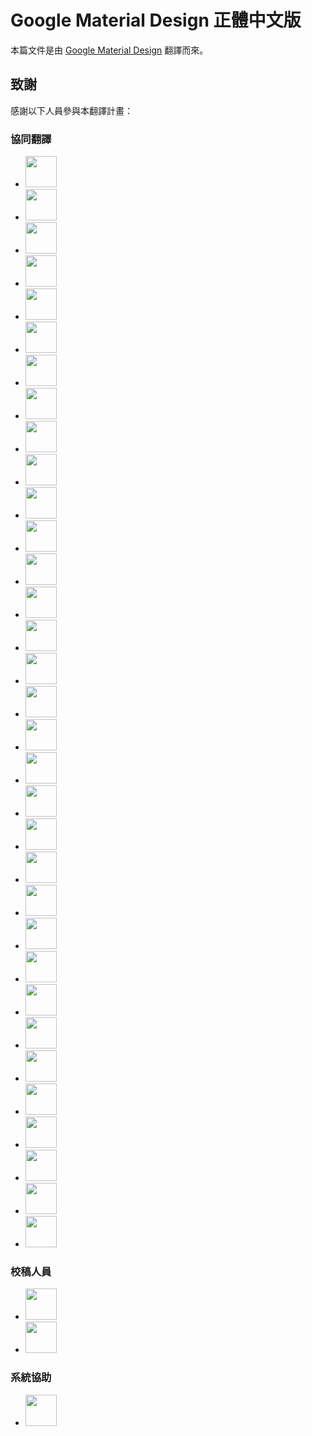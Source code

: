 <!-- markdownlint-disable MD033 -->

# Google Material Design 正體中文版

本篇文件是由 [Google Material Design](https://material.io/design) 翻譯而來。

## 致謝

感謝以下人員參與本翻譯計畫：

### 協同翻譯

<ul class="unlist-style d-flex no-wrap userList">
  <li>
    <a href="https://www.facebook.com/profile.php?id=100001596804652" target="_blank">
      <img src="https://scontent.fkhh1-2.fna.fbcdn.net/v/t31.0-8/14207691_1211707775559104_7154686208380010199_o.jpg?_nc_cat=107&ccb=3&_nc_sid=09cbfe&_nc_ohc=0PhxvW_5k9wAX9x2Mw7&_nc_ht=scontent.fkhh1-2.fna&oh=fa0277f551aa4f07268736dabd3810dc&oe=60573D5C" width="50" class="border-radius">
    </a>
  </li>
  <li>
    <a href="https://www.facebook.com/axin0814" target="_blank">
      <img src="https://scontent.fkhh1-1.fna.fbcdn.net/v/t1.0-9/55575593_2305221319744917_8687247018940170240_n.jpg?_nc_cat=102&ccb=3&_nc_sid=09cbfe&_nc_ohc=yd27wi1TITIAX9ZJMQq&_nc_ht=scontent.fkhh1-1.fna&oh=d8b4a6bc1108d37687c6a63f3d4c06b5&oe=6057A66D" width="50" class="border-radius">
    </a>
  </li>
  <li>
    <a href="https://averyj.cc" target="_blank">
      <img src="https://scontent.fkhh1-1.fna.fbcdn.net/v/t1.0-9/93655263_10217387013295438_265222283591680000_o.jpg?_nc_cat=100&ccb=3&_nc_sid=174925&_nc_ohc=yo8hIA4826kAX_8Qtbz&_nc_ht=scontent.fkhh1-1.fna&oh=e79d1d7ae7a3e430c383b92c2ca19b91&oe=60554867" width="50" class="border-radius">
    </a>
  </li>
  <li>
    <a href="https://github.com/kevinshu1995" target="_blank">
      <img src="https://scontent.fkhh1-1.fna.fbcdn.net/v/t1.0-9/19059472_1464117490315700_9093035354665816866_n.jpg?_nc_cat=106&ccb=3&_nc_sid=09cbfe&_nc_ohc=VLTqgSKVIZQAX_hHKqm&_nc_ht=scontent.fkhh1-1.fna&oh=957eb6431a4922b09efbfa4cc9879872&oe=6056A772" width="50" class="border-radius">
    </a>
  </li>
  <li>
    <a href="https://www.facebook.com/100001823224077/" target="_blank">
      <img src="https://scontent.fkhh1-1.fna.fbcdn.net/v/t1.0-1/p100x100/49269886_2444163632321054_7487261125264801792_n.jpg?_nc_cat=105&ccb=3&_nc_sid=7206a8&_nc_ohc=qrA_6u0OR48AX_3adpP&_nc_ad=z-m&_nc_cid=0&_nc_ht=scontent.fkhh1-1.fna&tp=6&oh=a1809703342202898185f70a01074158&oe=6054DD3C" width="50" class="border-radius">
    </a>
  </li>
  <li>
    <a href="https://blog.yyisyou.tw" target="_blank">
      <img src="https://scontent.fkhh1-2.fna.fbcdn.net/v/t1.0-1/p100x100/16195267_1438737259478745_4436459294715297435_n.jpg?_nc_cat=107&ccb=3&_nc_sid=7206a8&_nc_ohc=kIKUIaW-BlkAX9KNH4t&_nc_ad=z-m&_nc_cid=0&_nc_ht=scontent.fkhh1-2.fna&tp=6&oh=81cd00b918f99f43f33421c706f712e8&oe=6056AAD8" width="50" class="border-radius">
    </a>
  </li>
  <li>
    <a href="https://www.facebook.com/profile.php?id=100002335381333" target="_blank">
      <img src="https://scontent.fkhh1-2.fna.fbcdn.net/v/t1.0-1/p100x100/31688379_1671514689603028_2569622686305091584_n.jpg?_nc_cat=111&ccb=3&_nc_sid=7206a8&_nc_ohc=wrTQIbP3744AX-YXa-o&_nc_ad=z-m&_nc_cid=0&_nc_ht=scontent.fkhh1-2.fna&tp=6&oh=f64ae291c11078d7106d6f0c9305eb14&oe=6057E296" width="50" class="border-radius">
    </a>
  </li>
  <li>
    <a href="https://github.com/yuu-chien" target="_blank">
      <img src="https://scontent.fkhh1-1.fna.fbcdn.net/v/t1.0-1/p100x100/21231930_1629877713698009_3107040106690124363_n.jpg?_nc_cat=105&ccb=3&_nc_sid=7206a8&_nc_ohc=mt0D56mey2oAX-RRPSk&_nc_ad=z-m&_nc_cid=0&_nc_ht=scontent.fkhh1-1.fna&tp=6&oh=5df0d7629536d7bbff997cafedf38eea&oe=60558855" width="50" class="border-radius">
    </a>
  </li>
  <li>
    <a href="https://github.com/ttyy2985" target="_blank">
      <img src="https://scontent.fkhh1-2.fna.fbcdn.net/v/t1.0-1/p100x100/147795718_1943605482445130_4302069587165103123_n.jpg?_nc_cat=104&ccb=3&_nc_sid=7206a8&_nc_ohc=QUQ8J9fzBgcAX--B4aJ&_nc_ad=z-m&_nc_cid=0&_nc_ht=scontent.fkhh1-2.fna&tp=6&oh=9cf087bfe321b565ba5fe4c234bb03e9&oe=6054605D" width="50" class="border-radius">
    </a>
  </li>
  <li>
    <a href="https://vuarnet0318.medium.com" target="_blank">
      <img src="https://scontent.fkhh1-2.fna.fbcdn.net/v/t1.0-1/p100x100/25591989_10215430197696887_6790439438386911340_n.jpg?_nc_cat=104&ccb=3&_nc_sid=7206a8&_nc_ohc=a2i7dpVsP-8AX_MZd0_&_nc_ad=z-m&_nc_cid=0&_nc_ht=scontent.fkhh1-2.fna&tp=6&oh=a75aa2137ce5c99a2ebcf5021364d22c&oe=60554767" width="50" class="border-radius">
    </a>
  </li>
  <li>
    <a href="https://www.facebook.com/100000126704165/" target="_blank">
      <img src="https://scontent.fkhh1-1.fna.fbcdn.net/v/t1.0-1/p100x100/122960398_3945130752167776_8068188564358994439_n.jpg?_nc_cat=102&ccb=3&_nc_sid=7206a8&_nc_ohc=orP2eBUwobkAX9OgTp3&_nc_oc=AQmjm6KJpMZWH_Ju6_IU_DFop2Fbf8pXsM1tiGeBnAuy76VhFI18r5w4QrlC-m6A0pP-nKHg_BsUJUC4B9RDr0bl&_nc_ad=z-m&_nc_cid=0&_nc_ht=scontent.fkhh1-1.fna&tp=6&oh=f3f076dedeb10a74b27b306bae49c969&oe=60580CD3" width="50" class="border-radius">
    </a>
  </li>
  <li>
    <a href="https://www.facebook.com/100000178877348/" target="_blank">
      <img src="https://scontent.fkhh1-1.fna.fbcdn.net/v/t1.0-1/c0.22.100.100a/p100x100/140726024_4266718313344089_4837385404200700684_n.jpg?_nc_cat=103&ccb=3&_nc_sid=7206a8&_nc_ohc=wQip48doA1AAX_-F5Gk&_nc_ad=z-m&_nc_cid=0&_nc_ht=scontent.fkhh1-1.fna&tp=27&oh=6609b3f6826b97d8a22292fc3e60837d&oe=60557D24" width="50" class="border-radius">
    </a>
  </li>
  <li>
    <a href="https://www.linkedin.com/in/blakehung/" target="_blank">
      <img src="https://scontent.fkhh1-2.fna.fbcdn.net/v/t1.0-1/p100x100/32392108_1742063609163630_8883755632591634432_n.jpg?_nc_cat=104&ccb=3&_nc_sid=7206a8&_nc_ohc=ZTav_-fRg8gAX_I2APq&_nc_ad=z-m&_nc_cid=0&_nc_ht=scontent.fkhh1-2.fna&tp=6&oh=e4ea84630cdb4fa974e8ffa380090652&oe=60550585" width="50" class="border-radius">
    </a>
  </li>
  <li>
    <a href="https://www.facebook.com/100002123301113/" target="_blank">
      <img src="https://scontent.fkhh1-2.fna.fbcdn.net/v/t1.0-1/c46.0.100.100a/p100x100/130973277_3546051228808952_139252204596327843_o.jpg?_nc_cat=110&ccb=3&_nc_sid=7206a8&_nc_ohc=65YSHZlPbV8AX_3HCcn&_nc_ad=z-m&_nc_cid=0&_nc_ht=scontent.fkhh1-2.fna&tp=27&oh=7c4532d1d9d24811c697eb6a32128d8b&oe=6054AE0C" width="50" class="border-radius">
    </a>
  </li>
  <li>
    <a href="https://www.facebook.com/100001167783538/" target="_blank">
      <img src="https://scontent.fkhh1-1.fna.fbcdn.net/v/t1.0-1/p100x100/44433598_1862227733826135_7327352642361884672_o.jpg?_nc_cat=106&ccb=3&_nc_sid=7206a8&_nc_ohc=65h52Ph_o5AAX-P0XIF&_nc_ad=z-m&_nc_cid=0&_nc_ht=scontent.fkhh1-1.fna&tp=6&oh=a0bf4163d16410a8309b44b94b7d469b&oe=605803D9" width="50" class="border-radius">
    </a>
  </li>
  <li>
    <a href="https://www.facebook.com/1486260469/" target="_blank">
      <img src="https://scontent.fkhh1-1.fna.fbcdn.net/v/t1.0-1/p100x100/104592566_10223606686703682_4745580703835983847_o.jpg?_nc_cat=106&ccb=3&_nc_sid=7206a8&_nc_ohc=3XPZbprZ98sAX8z0QIc&_nc_ad=z-m&_nc_cid=0&_nc_ht=scontent.fkhh1-1.fna&tp=6&oh=5c94f01e981ee1050a7d1398dfabe3ba&oe=60559026" width="50" class="border-radius">
    </a>
  </li>
  <li>
    <a href="https://www.facebook.com/1219761971/" target="_blank">
      <img src="https://scontent.fkhh1-1.fna.fbcdn.net/v/t1.0-1/p100x100/74677127_10221686793778675_2214908965190369280_n.jpg?_nc_cat=103&ccb=3&_nc_sid=7206a8&_nc_ohc=dVGzitwK0NwAX8FfzJd&_nc_ad=z-m&_nc_cid=0&_nc_ht=scontent.fkhh1-1.fna&tp=6&oh=cc559cd0e5acf4670207a607e0ac9d37&oe=60579143" width="50" class="border-radius">
    </a>
  </li>
  <li>
    <a href="https://medium.com/guy-chien" target="_blank">
      <img src="https://scontent.fkhh1-1.fna.fbcdn.net/v/t1.0-1/p100x100/123107689_4187156374634342_4490876910067045836_o.jpg?_nc_cat=101&ccb=3&_nc_sid=7206a8&_nc_ohc=buuUVCTj5U8AX9WixwX&_nc_ad=z-m&_nc_cid=0&_nc_ht=scontent.fkhh1-1.fna&tp=6&oh=e9891adeed659bbbc395d4d7f3276ee9&oe=6058304B" width="50" class="border-radius">
    </a>
  </li>
  <li>
    <a href="https://github.com/AsherLin" target="_blank">
      <img src="https://scontent.fkhh1-1.fna.fbcdn.net/v/t1.0-1/p100x100/120226269_381350576217177_6568841216448581173_o.jpg?_nc_cat=103&ccb=3&_nc_sid=7206a8&_nc_ohc=c8KPpBRUePIAX-UqOfe&_nc_ad=z-m&_nc_cid=0&_nc_ht=scontent.fkhh1-1.fna&tp=6&oh=27b65b7c9eea00ecc13833989f43c700&oe=60553634" width="50" class="border-radius">
    </a>
  </li>
  <li>
    <a href="http://hsinyinpeng.com/" target="_blank">
      <img src="https://scontent.fkhh1-2.fna.fbcdn.net/v/t1.0-1/p100x100/134769362_10221488730801926_1911791779711140669_o.jpg?_nc_cat=111&ccb=3&_nc_sid=7206a8&_nc_ohc=V-5GnupqOJAAX_o0ZfQ&_nc_ad=z-m&_nc_cid=0&_nc_ht=scontent.fkhh1-2.fna&tp=6&oh=8c3af22d0e79e7e73ed1fffc1e4fd8f0&oe=6055BAC1" width="50" class="border-radius">
    </a>
  </li>
  <li>
    <a href="https://www.linkedin.com/in/chen-wei-he-910806b7/" target="_blank">
      <img src="https://scontent.fkhh1-2.fna.fbcdn.net/v/t1.0-1/p100x100/122971808_10218438424333735_1338969772002512783_o.jpg?_nc_cat=110&ccb=3&_nc_sid=7206a8&_nc_ohc=v9bHMaVF5gUAX9sbvXF&_nc_ad=z-m&_nc_cid=0&_nc_ht=scontent.fkhh1-2.fna&tp=6&oh=680e76ae3f6448c64f2eb06c01911127&oe=605552BB" width="50" class="border-radius">
    </a>
  </li>
  <li>
    <a href="https://www.monkhaus.uk/" target="_blank">
      <img src="https://scontent.fkhh1-2.fna.fbcdn.net/v/t1.0-1/p100x100/78746503_2936969712981917_8639008815309651968_n.jpg?_nc_cat=109&ccb=3&_nc_sid=7206a8&_nc_ohc=tcbWgpbkUkQAX_SGYki&_nc_ad=z-m&_nc_cid=0&_nc_ht=scontent.fkhh1-2.fna&tp=6&oh=5001517636f8c117884bbe7791e6f0e3&oe=6055009C" width="50" class="border-radius">
    </a>
  </li>
  <li>
    <a href="https://www.facebook.com/100000062646726/" target="_blank">
      <img src="https://scontent.fkhh1-1.fna.fbcdn.net/v/t1.0-1/14781_640859725926110_561016937_n.jpg?_nc_cat=105&ccb=3&_nc_sid=7206a8&_nc_ohc=nBc7QrVf46cAX-fPdPg&_nc_ht=scontent.fkhh1-1.fna&oh=f210e1c83570445e5ee862ecbbe51b7a&oe=6056ED47" width="50" class="border-radius">
    </a>
  </li>
  <li>
    <a href="https://www.facebook.com/1590444611/" target="_blank">
      <img src="https://scontent.fkhh1-1.fna.fbcdn.net/v/t1.0-1/p100x100/76781470_10215029122433408_6638655349412855808_o.jpg?_nc_cat=101&ccb=3&_nc_sid=7206a8&_nc_ohc=-V3cSvLUahMAX_4J15-&_nc_ad=z-m&_nc_cid=0&_nc_ht=scontent.fkhh1-1.fna&tp=6&oh=213891d587c017449c32bf09bcf8bf94&oe=605543C1" width="50" class="border-radius">
    </a>
  </li>
  <li>
    <a href="https://www.facebook.com/100010078381700/" target="_blank">
      <img src="https://scontent.fkhh1-1.fna.fbcdn.net/v/t1.0-1/p100x100/83906477_1159886047690664_4838436252724232192_n.jpg?_nc_cat=102&ccb=3&_nc_sid=7206a8&_nc_ohc=-EOpqwB30XwAX8kjXhs&_nc_ad=z-m&_nc_cid=0&_nc_ht=scontent.fkhh1-1.fna&tp=6&oh=2c45261cf402c7d03025f9276ad0d895&oe=60557F83" width="50" class="border-radius">
    </a>
  </li>
  <li>
    <a href="https://www.facebook.com/100000332370903/" target="_blank">
      <img src="https://scontent.fkhh1-1.fna.fbcdn.net/v/t1.0-1/p100x100/92570042_3038321289522254_8518124229164531712_o.jpg?_nc_cat=106&ccb=3&_nc_sid=7206a8&_nc_ohc=Rjvz8ZbTvgcAX_bb42_&_nc_ad=z-m&_nc_cid=0&_nc_ht=scontent.fkhh1-1.fna&tp=6&oh=d6443152b10a2cd70628aca96f188ffa&oe=60572051" width="50" class="border-radius">
    </a>
  </li>
  <li>
    <a href="https://www.facebook.com/100001004032980/" target="_blank">
      <img src="https://scontent.fkhh1-2.fna.fbcdn.net/v/t1.0-1/p100x100/121778733_3529075750469191_7353565816974368203_o.jpg?_nc_cat=107&ccb=3&_nc_sid=7206a8&_nc_ohc=2k70QiYcYLoAX-QvGkq&_nc_ad=z-m&_nc_cid=0&_nc_ht=scontent.fkhh1-2.fna&tp=6&oh=a4ccd0404ff57273c84519e3b6cc2cb3&oe=60555556" width="50" class="border-radius">
    </a>
  </li>
  <li>
    <a href="https://www.facebook.com/100006710929127/" target="_blank">
      <img src="https://scontent.fkhh1-2.fna.fbcdn.net/v/t1.0-1/c0.3.100.100a/p100x100/46473234_2253280094905666_935466296798085120_o.jpg?_nc_cat=104&ccb=3&_nc_sid=7206a8&_nc_ohc=neEaX7vWWU0AX8aQuPZ&_nc_ad=z-m&_nc_cid=0&_nc_ht=scontent.fkhh1-2.fna&tp=27&oh=2cba8574864d35a164590ed4b90c6d40&oe=60571F27" width="50" class="border-radius">
    </a>
  </li>
  <li>
    <a href="https://www.facebook.com/1555116233/" target="_blank">
      <img src="https://scontent.fkhh1-2.fna.fbcdn.net/v/t1.0-1/c292.17.216.216a/s100x100/485955_4293589788697_390613436_n.jpg?_nc_cat=107&ccb=3&_nc_sid=7206a8&_nc_ohc=uJdoCNwY5C4AX9ipJce&_nc_ad=z-m&_nc_cid=0&_nc_ht=scontent.fkhh1-2.fna&tp=28&oh=5f3a8ea95fb37bdfaceb9efc1264759c&oe=60575E22" width="50" class="border-radius">
    </a>
  </li>
  <li>
    <a href="https://www.facebook.com/100003267382320/" target="_blank">
      <img src="https://scontent.fkhh1-1.fna.fbcdn.net/v/t31.0-1/p480x480/14196080_1053803348071901_7326394866922073221_o.jpg?_nc_cat=103&ccb=3&_nc_sid=7206a8&_nc_ohc=lNqsQ_jl2pMAX-fSpc0&_nc_ht=scontent.fkhh1-1.fna&tp=6&oh=a763be06e732c30ccd9cae9bfa55101f&oe=6055711F" width="50" class="border-radius">
    </a>
  </li>
  <li>
    <a href="https://www.facebook.com/1664437279/" target="_blank">
      <img src="https://scontent.fkhh1-2.fna.fbcdn.net/v/t1.0-1/p100x100/42999642_10211200948653923_5778535547924381696_o.jpg?_nc_cat=104&ccb=3&_nc_sid=7206a8&_nc_ohc=yk9aQR7YqMUAX_e0I7h&_nc_ad=z-m&_nc_cid=0&_nc_ht=scontent.fkhh1-2.fna&tp=6&oh=0ebf07bd181a1e52a7ebb3e023b0a3ee&oe=6054F839" width="50" class="border-radius">
    </a>
  </li>
  <li>
    <a href="https://www.facebook.com/100000561945095/" target="_blank">
      <img src="https://scontent.fkhh1-2.fna.fbcdn.net/v/t1.0-1/p100x100/149391177_4396876903674331_1586436954025559349_n.jpg?_nc_cat=110&ccb=3&_nc_sid=7206a8&_nc_ohc=V3b8dLvRbfwAX-OYgc5&_nc_ad=z-m&_nc_cid=0&_nc_ht=scontent.fkhh1-2.fna&tp=6&oh=f01e20c0f75af436c46955bc93958192&oe=6055D3DC" width="50" class="border-radius">
    </a>
  </li>
  <li>
    <a href="https://www.facebook.com/100000113448332/" target="_blank">
      <img src="https://scontent.fkhh1-1.fna.fbcdn.net/v/t1.0-1/p100x100/11119803_1088713664475738_1005968265313612820_n.jpg?_nc_cat=101&ccb=3&_nc_sid=7206a8&_nc_ohc=rY3uRkcm5BAAX9yMb2z&_nc_ad=z-m&_nc_cid=0&_nc_ht=scontent.fkhh1-1.fna&tp=6&oh=bcde63259a58914f3e650632f4e9c432&oe=6056AC8F" width="50" class="border-radius">
    </a>
  </li>
</ul>

### 校稿人員

<ul class="unlist-style d-flex no-wrap userList">
  <li>
    <a href="https://www.facebook.com/100000273873465/" target="_blank">
      <img src="https://scontent.fkhh1-1.fna.fbcdn.net/v/t1.0-1/p100x100/21231930_1629877713698009_3107040106690124363_n.jpg?_nc_cat=105&ccb=3&_nc_sid=7206a8&_nc_ohc=mt0D56mey2oAX-RRPSk&_nc_ad=z-m&_nc_cid=0&_nc_ht=scontent.fkhh1-1.fna&tp=6&oh=5df0d7629536d7bbff997cafedf38eea&oe=60558855" width="50" class="border-radius">
    </a>
  </li>
  <li>
    <a href="https://www.facebook.com/profile.php?id=100000314569800" target="_blank">
      <img src="https://scontent.fkhh1-1.fna.fbcdn.net/v/t1.0-9/106920377_3313237332030053_3388744687966423072_o.jpg?_nc_cat=102&ccb=3&_nc_sid=09cbfe&_nc_ohc=fwj-fAq6YQUAX8BvPjt&_nc_oc=AQkf17wFhLAdpVS3dljEtdBVs7payqozLaQDIxZciPraPlYPshC4o5IIUjeskdRa4UsujUUYW9ZL4jOwKCG7rh_r&_nc_ht=scontent.fkhh1-1.fna&oh=45fc0b4e89dd661e4842b8ac2514aed0&oe=6057DF9B" width="50" class="border-radius">
    </a>
  </li>
</ul>

### 系統協助

<ul class="unlist-style d-flex no-wrap userList">
  <li>
    <a href="https://www.facebook.com/HsiangFengWeb" target="_blank">
      <img src="~@users/raynotarray.jpg" width="50" class="border-radius">
    </a>
  </li>
</ul>

